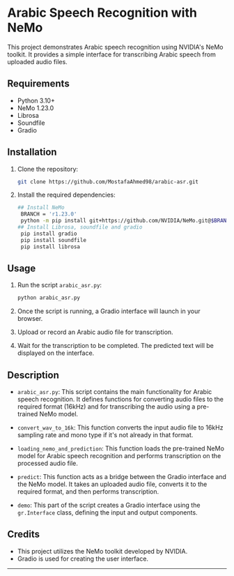 # Arabic Speech Recognition with NeMo

This project demonstrates Arabic speech recognition using NVIDIA's NeMo toolkit. It provides a simple interface for transcribing Arabic speech from uploaded audio files.

## Requirements

- Python 3.10+
- NeMo 1.23.0
- Librosa
- Soundfile
- Gradio

## Installation

1. Clone the repository:

   ```bash
   git clone https://github.com/MostafaAhmed98/arabic-asr.git
   ```

2. Install the required dependencies:

   ```bash
   ## Install NeMo
    BRANCH = 'r1.23.0'
    python -m pip install git+https://github.com/NVIDIA/NeMo.git@$BRANCH#egg=nemo_toolkit[all]
   ## Install Librosa, soundfile and gradio
    pip install gradio
    pip install soundfile
    pip install librosa
   ```

## Usage

1. Run the script `arabic_asr.py`:

   ```bash
   python arabic_asr.py
   ```

2. Once the script is running, a Gradio interface will launch in your browser.

3. Upload or record an Arabic audio file for transcription.

4. Wait for the transcription to be completed. The predicted text will be displayed on the interface.

## Description

- `arabic_asr.py`: This script contains the main functionality for Arabic speech recognition. It defines functions for converting audio files to the required format (16kHz) and for transcribing the audio using a pre-trained NeMo model.

- `convert_wav_to_16k`: This function converts the input audio file to 16kHz sampling rate and mono type if it's not already in that format.

- `loading_nemo_and_prediction`: This function loads the pre-trained NeMo model for Arabic speech recognition and performs transcription on the processed audio file.

- `predict`: This function acts as a bridge between the Gradio interface and the NeMo model. It takes an uploaded audio file, converts it to the required format, and then performs transcription.

- `demo`: This part of the script creates a Gradio interface using the `gr.Interface` class, defining the input and output components.

## Credits

- This project utilizes the NeMo toolkit developed by NVIDIA.
- Gradio is used for creating the user interface.

---
